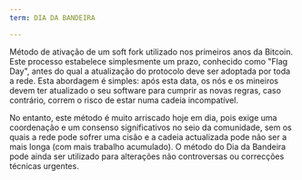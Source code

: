 ```yaml
---
term: DIA DA BANDEIRA

---
```

Método de ativação de um soft fork utilizado nos primeiros anos da Bitcoin. Este processo estabelece simplesmente um prazo, conhecido como "Flag Day", antes do qual a atualização do protocolo deve ser adoptada por toda a rede. Esta abordagem é simples: após esta data, os nós e os mineiros devem ter atualizado o seu software para cumprir as novas regras, caso contrário, correm o risco de estar numa cadeia incompatível.

No entanto, este método é muito arriscado hoje em dia, pois exige uma coordenação e um consenso significativos no seio da comunidade, sem os quais a rede pode sofrer uma cisão e a cadeia actualizada pode não ser a mais longa (com mais trabalho acumulado). O método do Dia da Bandeira pode ainda ser utilizado para alterações não controversas ou correcções técnicas urgentes.
